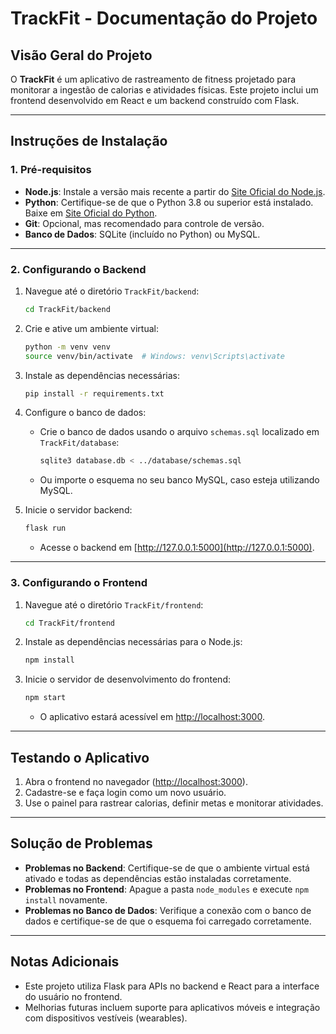 

# TrackFit - Documentação do Projeto

## Visão Geral do Projeto
O **TrackFit** é um aplicativo de rastreamento de fitness projetado para monitorar a ingestão de calorias e atividades físicas. Este projeto inclui um frontend desenvolvido em React e um backend construído com Flask.

---

## Instruções de Instalação

### 1. Pré-requisitos
- **Node.js**: Instale a versão mais recente a partir do [Site Oficial do Node.js](https://nodejs.org/).
- **Python**: Certifique-se de que o Python 3.8 ou superior está instalado. Baixe em [Site Oficial do Python](https://www.python.org/).
- **Git**: Opcional, mas recomendado para controle de versão.
- **Banco de Dados**: SQLite (incluído no Python) ou MySQL.

---

### 2. Configurando o Backend
1. Navegue até o diretório `TrackFit/backend`:
   ```bash
   cd TrackFit/backend
   ```
2. Crie e ative um ambiente virtual:
   ```bash
   python -m venv venv
   source venv/bin/activate  # Windows: venv\Scripts\activate
   ```
3. Instale as dependências necessárias:
   ```bash
   pip install -r requirements.txt
   ```
4. Configure o banco de dados:
   - Crie o banco de dados usando o arquivo `schemas.sql` localizado em `TrackFit/database`:
     ```bash
     sqlite3 database.db < ../database/schemas.sql
     ```
   - Ou importe o esquema no seu banco MySQL, caso esteja utilizando MySQL.

5. Inicie o servidor backend:
   ```bash
   flask run
   ```
   - Acesse o backend em [http://127.0.0.1:5000](http://127.0.0.1:5000).

---

### 3. Configurando o Frontend
1. Navegue até o diretório `TrackFit/frontend`:
   ```bash
   cd TrackFit/frontend
   ```
2. Instale as dependências necessárias para o Node.js:
   ```bash
   npm install
   ```
3. Inicie o servidor de desenvolvimento do frontend:
   ```bash
   npm start
   ```
   - O aplicativo estará acessível em [http://localhost:3000](http://localhost:3000).

---

## Testando o Aplicativo
1. Abra o frontend no navegador ([http://localhost:3000](http://localhost:3000)).
2. Cadastre-se e faça login como um novo usuário.
3. Use o painel para rastrear calorias, definir metas e monitorar atividades.

---

## Solução de Problemas
- **Problemas no Backend**: Certifique-se de que o ambiente virtual está ativado e todas as dependências estão instaladas corretamente.
- **Problemas no Frontend**: Apague a pasta `node_modules` e execute `npm install` novamente.
- **Problemas no Banco de Dados**: Verifique a conexão com o banco de dados e certifique-se de que o esquema foi carregado corretamente.

---

## Notas Adicionais
- Este projeto utiliza Flask para APIs no backend e React para a interface do usuário no frontend.
- Melhorias futuras incluem suporte para aplicativos móveis e integração com dispositivos vestíveis (wearables).
